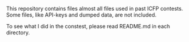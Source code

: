 This repository contains files almost all files used in past ICFP contests.
Some files, like API-keys and dumped data, are not included.

To see what I did in the constest, please read README.md in each directory.
